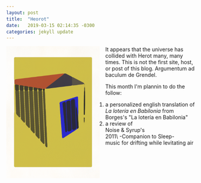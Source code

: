 ```yaml
---
layout: post
title:  "Heorot"
date:   2019-03-15 02:14:35 -0300
categories: jekyll update
---
```

<style>
 img {float: left;}
</style>
<p>
<img src="/assets/img/home.png" width="250" style="margin-right:15px;"/>
It appears that the universe has collided with Herot many, many times. This is not the first site, host, or post of this blog. Argumentum ad baculum de Grendel.

This month I'm plannin to do the follow:
</p>
<ol>
 <li>a personalized english translation of <em>La lotería en Babilonia</em> from Borges's "La lotería en Babilonia"</li>
 <li>a review of <br /> 
 Noise & Syrup's <br />
 2011\
 -Companion to Sleep- <br />
 music for drifting while levitating air <br />
 </li>
<ol> 



